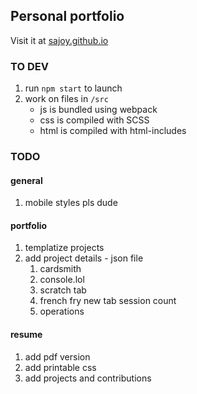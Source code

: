## Personal portfolio

Visit it at [sajoy.github.io](http://sajoy.github.io)

### TO DEV

1. run `npm start` to launch
1. work on files in `/src`
    - js is bundled using webpack
    - css is compiled with SCSS
    - html is compiled with html-includes

### TODO

#### general
1. mobile styles pls dude

#### portfolio
1. templatize projects
1. add project details - json file
    1. cardsmith
    1. console.lol
    1. scratch tab
    1. french fry new tab session count
    1. operations

#### resume
1. add pdf version
1. add printable css
1. add projects and contributions